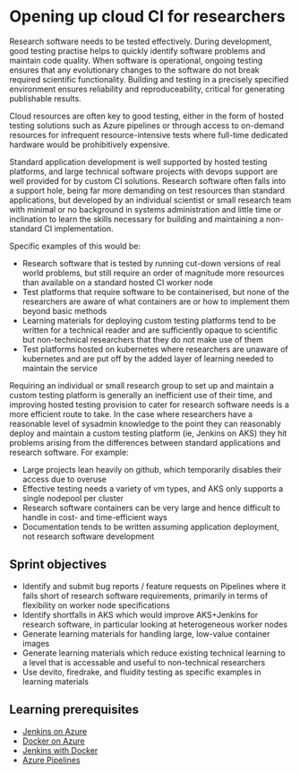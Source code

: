 # Opening up cloud CI for researchers

Research software needs to be tested effectively. During development, good testing practise helps to quickly identify software problems and maintain code quality. When software is operational, ongoing testing ensures that any evolutionary changes to the software do not break required scientific functionality. Building and testing in a precisely specified environment ensures reliability and reproduceability, critical for generating publishable results.

Cloud resources are often key to good testing, either in the form of hosted testing solutions such as Azure pipelines or through access to on-demand resources for infrequent resource-intensive tests where full-time dedicated hardware would be prohibitively expensive.

Standard application development is well supported by hosted testing platforms, and large technical software projects with devops support are well provided for by custom CI solutions. Research software often falls into a support hole, being far more demanding on test resources than standard applications, but developed by an individual scientist or small research team with minimal or no background in systems administration and little time or inclination to learn the skills necessary for building and maintaining a non-standard CI implementation. 

Specific examples of this would be:

* Research software that is tested by running cut-down versions of real world problems, but still require an order of magnitude more resources than available on a standard hosted CI worker node
* Test platforms that require software to be containerised, but none of the researchers are aware of what containers are or how to implement them beyond basic methods
* Learning materials for deploying custom testing platforms tend to be written for a technical reader and are sufficiently opaque to scientific but non-technical researchers that they do not make use of them
* Test platforms hosted on kubernetes where researchers are unaware of kubernetes and are put off by the added layer of learning needed to maintain the service

Requiring an individual or small research group to set up and maintain a custom testing platform is generally an inefficient use of their time, and improving hosted testing provision to cater for research software needs is a more efficient route to take. In the case where researchers have a reasonable level of sysadmin knowledge to the point they can reasonably deploy and maintain a custom testing platform (ie, Jenkins on AKS) they hit problems arising from the differences between standard applications and research software. For example:

* Large projects lean heavily on github, which temporarily disables their access due to overuse
* Effective testing needs a variety of vm types, and AKS only supports a single nodepool per cluster
* Research software containers can be very large and hence difficult to handle in cost- and time-efficient ways
* Documentation tends to be written assuming application deployment, not research software development

## Sprint objectives

* Identify and submit bug reports / feature requests on Pipelines where it falls short of research software requirements,
primarily in terms of flexibility on worker node specifications
* Identify shortfalls in AKS which would improve AKS+Jenkins for research software, in particular looking at heterogeneous worker nodes
* Generate learning materials for handling large, low-value container images
* Generate learning materials which reduce existing technical learning to a level that is accessable and useful to non-technical researchers
* Use devito, firedrake, and fluidity testing as specific examples in learning materials

## Learning prerequisites

* [Jenkins on Azure](https://docs.microsoft.com/en-us/azure/jenkins/)
* [Docker on Azure](https://azure.microsoft.com/en-us/services/kubernetes-service/docker/)
* [Jenkins with Docker](https://jenkins.io/doc/book/pipeline/docker/)
* [Azure Pipelines](https://docs.microsoft.com/en-us/azure/devops/pipelines/index?view=azure-devops)
